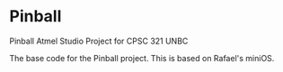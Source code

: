 # Pinball
Pinball Atmel Studio Project for CPSC 321 UNBC

The base code for the Pinball project. This is based on Rafael's miniOS.
